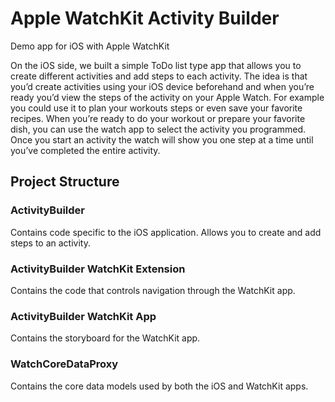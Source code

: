 # Apple WatchKit Activity Builder
Demo app for iOS with Apple WatchKit

On the iOS side, we built a simple ToDo list type app that allows you to create different activities and add steps to each activity.  The idea is that you’d create activities using your iOS device beforehand and when you’re ready you’d view the steps of the activity on your Apple Watch.  For example you could use it to plan your workouts steps or even save your favorite recipes. When you’re ready to do your workout or prepare your favorite dish, you can use the watch app to select the activity you programmed.  Once you start an activity the watch will show you one step at a time until you’ve completed the entire activity.

## Project Structure
### ActivityBuilder
Contains code specific to the iOS application.  Allows you to create and add steps to an activity.

### ActivityBuilder WatchKit Extension
Contains the code that controls navigation through the WatchKit app.

### ActivityBuilder WatchKit App
Contains the storyboard for the WatchKit app.

### WatchCoreDataProxy
Contains the core data models used by both the iOS and WatchKit apps.

